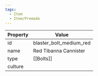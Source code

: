 ```yaml
---
tags:
  - Item
  - Item/Premade
---
```


| Property | Value                   |
| -------- | ----------------------- |
| id       | blaster_bolt_medium_red |
| name     | Red Tibanna Cannister   |
| type     | [[Bolts]]               |
| culture  |                         |


